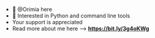 - 👋 @Orimia here
- 👀 Interested in Python and command line tools
- Your support is appreciated
- Read more about me here --> **https://bit.ly/3g4oKWg**
